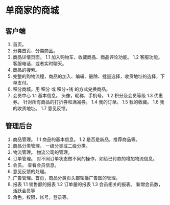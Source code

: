 # 单商家的商城
## 客户端
1. 首页。 
1. 分类首页、分类商品。
1. 商品详情页面。
  1.1 加入购物车、收藏商品、商品评论功能。
  1.2 客服功能。 客服电话，或者实时聊天。
1. 商品的搜索。
1. 完整的购物流程，商品的加入、编辑、删除、批量选择，收货地址的选择，下单支付。
1. 积分商城。用 积分 或 积分+钱 的方式兑换商品。
1. 会员中心
  1.1 基本信息。 头像，昵称，手机号。
  1.2 积分及会员等级
  1.3 优惠券。 针对所有商品的打折券和满减券。
  1.4 我的订单。
  1.5 我的收藏。
  1.6 我的收货地址。
  1.7 意见反馈。

## 管理后台
1. 商品管理。 
  1.1 商品的基本信息。
  1.2 是否是新品，推荐商品等。
1. 商品分类管理。 一级分类或二级分类。
1. 物流管理。 物流公司的管理。
1. 订单管理。 对不同订单状态做不同的操作，如给已付款的增加物流信息。
1. 会员。 查看会员信息。
1. 意见反馈的处理。
1. 广告管理。首页，商品分类页头部轮播广告图的管理。
1. 报表
  1.1 销售额的报表
  1.2 订单量的报表
  1.3 会员相关的报表。 新增会员数，活跃会员等
1. 角色，权限，帐号，登录等。